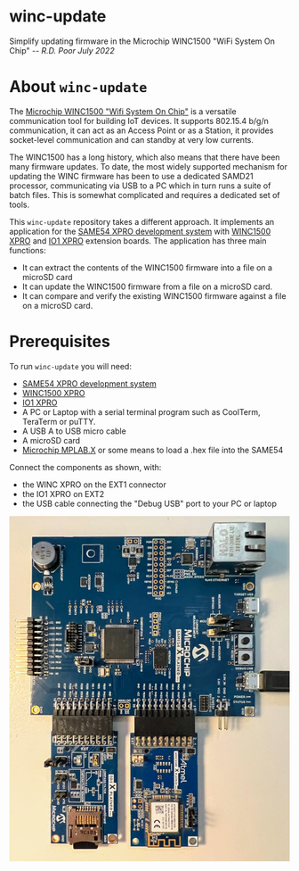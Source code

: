 # winc-update
Simplify updating firmware in the Microchip WINC1500 "WiFi System On Chip"
_-- R.D. Poor July 2022_

# About `winc-update`
The [Microchip WINC1500 "Wifi System On Chip"](https://www.microchip.com/en-us/product/ATWINC1500) is a versatile communication tool for building IoT devices.  It supports 802.15.4 b/g/n communication, it can act as an Access Point or as a Station, it provides socket-level communication and can standby at very low currents.

The WINC1500 has a long history, which also means that there have been many firmware updates.  To date, the most widely supported mechanism for updating the WINC firmware has been to use a dedicated SAMD21 processor, communicating via USB to a PC which in turn runs a suite of batch files.  This is somewhat complicated and requires a dedicated set of tools.

This `winc-update` repository takes a different approach.  It implements an application for the [SAME54 XPRO development system](https://www.microchip.com/en-us/development-tool/ATSAME54-XPRO) with [WINC1500 XPRO](https://www.microchip.com/en-us/development-tool/ATWINC1500-XPRO) and [IO1 XPRO](https://www.microchip.com/en-us/development-tool/ATIO1-XPRO) extension boards.  The application has three main functions:
* It can extract the contents of the WINC1500 firmware into a file on a microSD card
* It can update the WINC1500 firmware from a file on a microSD card.
* It can compare and verify the existing WINC1500 firmware against a file on a microSD card.

# Prerequisites

To run `winc-update` you will need:
* [SAME54 XPRO development system](https://www.microchip.com/en-us/development-tool/ATSAME54-XPRO)
* [WINC1500 XPRO](https://www.microchip.com/en-us/development-tool/ATWINC1500-XPRO)
* [IO1 XPRO](https://www.microchip.com/en-us/development-tool/ATIO1-XPRO)
* A PC or Laptop with a serial terminal program such as CoolTerm, TeraTerm or puTTY.
* A USB A to USB micro cable
* A microSD card
* [Microchip MPLAB.X](https://www.microchip.com/en-us/tools-resources/develop/mplab-x-ide) or some means to load a .hex file into the SAME54

Connect the components as shown, with:
* the WINC XPRO on the EXT1 connector 
* the IO1 XPRO on EXT2
* the USB cable connecting the "Debug USB" port to your PC or laptop

![Physical Setup](/docs/IMG_5907.jpg)
